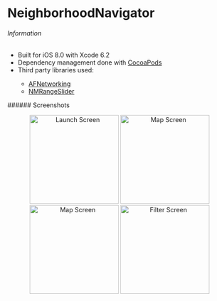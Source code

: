 # NeighborhoodNavigator
###### Information
<ul>
  <li>Built for iOS 8.0 with Xcode 6.2</li>
  <li>Dependency management done with <a href="http://cocoapods.org">CocoaPods</a></li>
  <li>Third party libraries used:</li>
  <ul>
    <li><a href="https://github.com/AFNetworking/AFNetworking">AFNetworking</a></li>
    <li><a href="https://github.com/muZZkat/NMRangeSlider">NMRangeSlider</a></li>
  </ul>
</ul>
###### Screenshots
<p align="center" >
  <img src="http://i.imgur.com/w745Dm5.png" alt="Launch Screen" title="Launch Screen" width="200">
  <img src="http://i.imgur.com/X8ZML2t.png" alt="Map Screen" title="Map Screen" width="200">
  <img src="http://i.imgur.com/fCoi2Yn.png" alt="Map Screen" title="Map Screen" width="200">
  <img src="http://i.imgur.com/3ikbXL2.png" alt="Filter Screen" title="Filter Screen" width="200">
</p>
